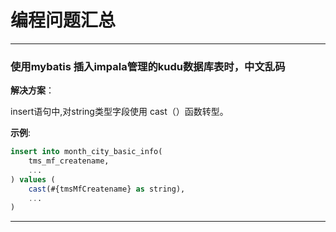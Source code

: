 # 编程问题汇总



---

### 使用mybatis 插入impala管理的kudu数据库表时，中文乱码

**解决方案**： 

insert语句中,对string类型字段使用 cast（）函数转型。

**示例**:

```sql
insert into month_city_basic_info(
    tms_mf_createname,
    ...
) values (
    cast(#{tmsMfCreatename} as string),
    ...
)
```



---

